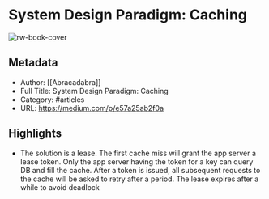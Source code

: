 # System Design Paradigm: Caching

![rw-book-cover](https://readwise-assets.s3.amazonaws.com/static/images/article4.6bc1851654a0.png)

## Metadata
- Author: [[Abracadabra]]
- Full Title: System Design Paradigm: Caching
- Category: #articles
- URL: https://medium.com/p/e57a25ab2f0a

## Highlights
- The solution is a lease. The first cache miss will grant the app server a lease token. Only the app server having the token for a key can query DB and fill the cache. After a token is issued, all subsequent requests to the cache will be asked to retry after a period. The lease expires after a while to avoid deadlock
